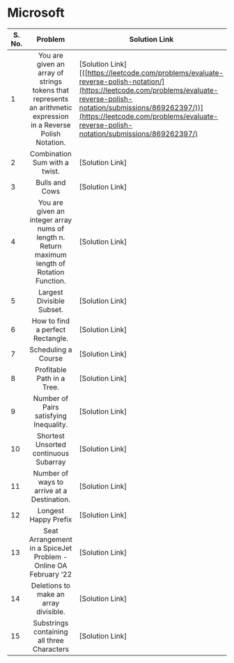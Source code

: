 # Microsoft

| S. No. | Problem | Solution Link | Status |
| ------ |:-------:| ------------ | ------ |
| 1 | You are given an array of strings tokens that represents an arithmetic expression in a Reverse Polish Notation. | [Solution Link][([https://leetcode.com/problems/evaluate-reverse-polish-notation/](https://leetcode.com/problems/evaluate-reverse-polish-notation/submissions/869262397/))](https://leetcode.com/problems/evaluate-reverse-polish-notation/submissions/869262397/) |  |
| 2 | Combination Sum with a twist. | [Solution Link] |  |
| 3 | Bulls and Cows | [Solution Link] |   |
| 4 | You are given an integer array nums of length n. Return maximum length of Rotation Function. | [Solution Link] |   |
| 5 | Largest Divisible Subset. | [Solution Link]|   |
| 6 | How to find a perfect Rectangle. | [Solution Link] |   |
| 7 | Scheduling a Course | [Solution Link] |   |
| 8 | Profitable Path in a Tree. | [Solution Link] |   |
| 9 | Number of Pairs satisfying Inequality. | [Solution Link] |   |
| 10 | Shortest Unsorted continuous Subarray | [Solution Link]|   |
| 11 | Number of ways to arrive at a Destination. | [Solution Link]|   |
| 12 | Longest Happy Prefix | [Solution Link] |   |
| 13 | Seat Arrangement in a SpiceJet Problem - Online OA February ‘22 | [Solution Link] |   |
| 14 | Deletions to make an array divisible. | [Solution Link] |   |
| 15 | Substrings containing all three Characters | [Solution Link] |   |

